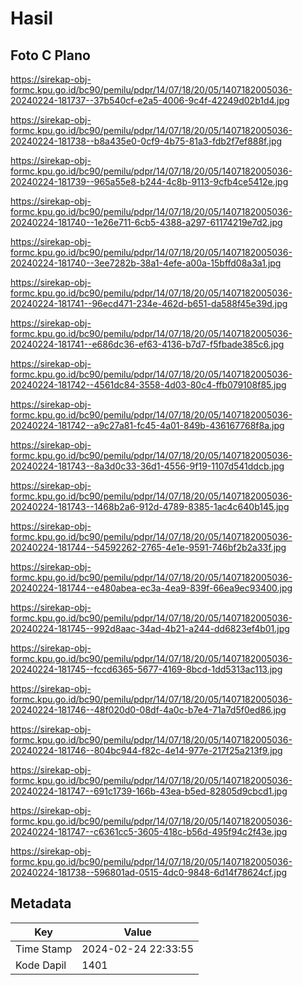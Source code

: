 # Hasil

## Foto C Plano

https://sirekap-obj-formc.kpu.go.id/bc90/pemilu/pdpr/14/07/18/20/05/1407182005036-20240224-181737--37b540cf-e2a5-4006-9c4f-42249d02b1d4.jpg

https://sirekap-obj-formc.kpu.go.id/bc90/pemilu/pdpr/14/07/18/20/05/1407182005036-20240224-181738--b8a435e0-0cf9-4b75-81a3-fdb2f7ef888f.jpg

https://sirekap-obj-formc.kpu.go.id/bc90/pemilu/pdpr/14/07/18/20/05/1407182005036-20240224-181739--965a55e8-b244-4c8b-9113-9cfb4ce5412e.jpg

https://sirekap-obj-formc.kpu.go.id/bc90/pemilu/pdpr/14/07/18/20/05/1407182005036-20240224-181740--1e26e711-6cb5-4388-a297-61174219e7d2.jpg

https://sirekap-obj-formc.kpu.go.id/bc90/pemilu/pdpr/14/07/18/20/05/1407182005036-20240224-181740--3ee7282b-38a1-4efe-a00a-15bffd08a3a1.jpg

https://sirekap-obj-formc.kpu.go.id/bc90/pemilu/pdpr/14/07/18/20/05/1407182005036-20240224-181741--96ecd471-234e-462d-b651-da588f45e39d.jpg

https://sirekap-obj-formc.kpu.go.id/bc90/pemilu/pdpr/14/07/18/20/05/1407182005036-20240224-181741--e686dc36-ef63-4136-b7d7-f5fbade385c6.jpg

https://sirekap-obj-formc.kpu.go.id/bc90/pemilu/pdpr/14/07/18/20/05/1407182005036-20240224-181742--4561dc84-3558-4d03-80c4-ffb079108f85.jpg

https://sirekap-obj-formc.kpu.go.id/bc90/pemilu/pdpr/14/07/18/20/05/1407182005036-20240224-181742--a9c27a81-fc45-4a01-849b-436167768f8a.jpg

https://sirekap-obj-formc.kpu.go.id/bc90/pemilu/pdpr/14/07/18/20/05/1407182005036-20240224-181743--8a3d0c33-36d1-4556-9f19-1107d541ddcb.jpg

https://sirekap-obj-formc.kpu.go.id/bc90/pemilu/pdpr/14/07/18/20/05/1407182005036-20240224-181743--1468b2a6-912d-4789-8385-1ac4c640b145.jpg

https://sirekap-obj-formc.kpu.go.id/bc90/pemilu/pdpr/14/07/18/20/05/1407182005036-20240224-181744--54592262-2765-4e1e-9591-746bf2b2a33f.jpg

https://sirekap-obj-formc.kpu.go.id/bc90/pemilu/pdpr/14/07/18/20/05/1407182005036-20240224-181744--e480abea-ec3a-4ea9-839f-66ea9ec93400.jpg

https://sirekap-obj-formc.kpu.go.id/bc90/pemilu/pdpr/14/07/18/20/05/1407182005036-20240224-181745--992d8aac-34ad-4b21-a244-dd6823ef4b01.jpg

https://sirekap-obj-formc.kpu.go.id/bc90/pemilu/pdpr/14/07/18/20/05/1407182005036-20240224-181745--fccd6365-5677-4169-8bcd-1dd5313ac113.jpg

https://sirekap-obj-formc.kpu.go.id/bc90/pemilu/pdpr/14/07/18/20/05/1407182005036-20240224-181746--48f020d0-08df-4a0c-b7e4-71a7d5f0ed86.jpg

https://sirekap-obj-formc.kpu.go.id/bc90/pemilu/pdpr/14/07/18/20/05/1407182005036-20240224-181746--804bc944-f82c-4e14-977e-217f25a213f9.jpg

https://sirekap-obj-formc.kpu.go.id/bc90/pemilu/pdpr/14/07/18/20/05/1407182005036-20240224-181747--691c1739-166b-43ea-b5ed-82805d9cbcd1.jpg

https://sirekap-obj-formc.kpu.go.id/bc90/pemilu/pdpr/14/07/18/20/05/1407182005036-20240224-181747--c6361cc5-3605-418c-b56d-495f94c2f43e.jpg

https://sirekap-obj-formc.kpu.go.id/bc90/pemilu/pdpr/14/07/18/20/05/1407182005036-20240224-181738--596801ad-0515-4dc0-9848-6d14f78624cf.jpg


## Metadata

| Key        | Value               |
| ---------- | ------------------- |
| Time Stamp | 2024-02-24 22:33:55 |
| Kode Dapil | 1401                |



